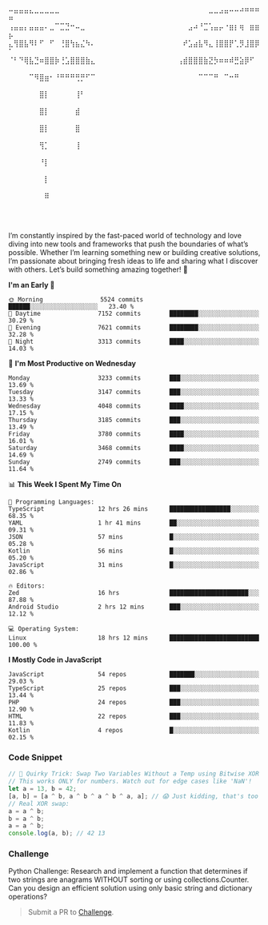 ⠤⣤⣤⣤⣄⣀⣀⣀⣀⣀⠀⠀⠀⠀⠀⠀⠀⠀⠀⠀⠀⠀⠀⠀⠀⠀⠀⠀⠀⠀⠀⠀⠀⠀⠀⠀⠀⠀⠀⣀⣀⣠⣤⠤⠤⠴⠶⠶⠶⠶
⢠⣤⣤⡄⣤⣤⣤⠄⣀⠉⣉⣙⠒⠤⣀⠀⠀⠀⠀⠀⠀⠀⠀⠀⠀⠀⠀⠀⠀⠀⠀⠀⠀⠀⠀⣠⠴⠘⣉⢡⣤⡤⠐⣶⡆⢶⠀⣶⣶⡦
⣄⢻⣿⣧⠻⠇⠋⠀⠋⠀⢘⣿⢳⣦⣌⠳⠄⠀⠀⠀⠀⠀⠀⠀⠀⠀⠀⠀⠀⠀⠀⠀⠀⠀⠞⣡⣴⣧⠻⣄⢸⣿⣿⡟⢁⡻⣸⣿⡿⠁
⠈⠃⠙⢿⣧⣙⠶⣿⣿⡷⢘⣡⣿⣿⣿⣷⣄⠀⠀⠀⠀⠀⠀⠀⠀⠀⠀⠀⠀⠀⠀⠀⠀⢠⣾⣿⣿⣿⣷⣝⡳⠶⠶⠾⣛⣵⡿⠋⠀⠀
⠀⠀⠀⠀⠉⠻⣿⣶⠂⠘⠛⠛⠛⢛⡛⠋⠉⠀⠀⠀⠀⠀⠀⠀⠀⠀⠀⠀⠀⠀⠀⠀⠀⠀⠀⠀⠀⠉⠉⠉⠛⠀⠉⠒⠛⠀⠀⠀⠀⠀
⠀⠀⠀⠀⠀⠀⣿⡇⠀⠀⠀⠀⠀⢸⠃⠀⠀⠀⠀⠀⠀⠀⠀⠀⠀⠀⠀⠀⠀⠀⠀⠀⠀⠀⠀⠀⠀⠀⠀⠀⠀⠀⠀⠀⠀⠀⠀⠀⠀⠀
⠀⠀⠀⠀⠀⠀⣿⡇⠀⠀⠀⠀⠀⣾⠀⠀⠀⠀⠀⠀⠀⠀⠀⠀⠀⠀⠀⠀⠀⠀⠀⠀⠀⠀⠀⠀⠀⠀⠀⠀⠀⠀⠀⠀⠀⠀⠀⠀⠀⠀
⠀⠀⠀⠀⠀⠀⣿⡇⠀⠀⠀⠀⠀⣿⠀⠀⠀⠀⠀⠀⠀⠀⠀⠀⠀⠀⠀⠀⠀⠀⠀⠀⠀⠀⠀⠀⠀⠀⠀⠀⠀⠀⠀⠀⠀⠀⠀⠀⠀⠀
⠀⠀⠀⠀⠀⠀⢻⡁⠀⠀⠀⠀⠀⢸⠀⠀⠀⠀⠀⠀⠀⠀⠀⠀⠀⠀⠀⠀⠀⠀⠀⠀⠀⠀⠀⠀⠀⠀⠀⠀⠀⠀⠀⠀⠀⠀⠀⠀⠀⠀
⠀⠀⠀⠀⠀⠀⠘⡇⠀⠀⠀⠀⠀⠀⠀⠀⠀⠀⠀⠀⠀⠀⠀⠀⠀⠀⠀⠀⠀⠀⠀⠀⠀⠀⠀⠀⠀⠀⠀⠀⠀⠀⠀⠀⠀⠀⠀⠀⠀⠀
⠀⠀⠀⠀⠀⠀⠀⡇⠀⠀⠀⠀⠀⠀⠀⠀⠀⠀⠀⠀⠀⠀⠀⠀⠀⠀⠀⠀⠀⠀⠀⠀⠀⠀⠀⠀⠀⠀⠀⠀⠀⠀⠀⠀⠀⠀⠀⠀⠀⠀
⠀⠀⠀⠀⠀⠀⠀⠿⠀⠀⠀⠀⠀⠀⠀⠀⠀⠀⠀⠀⠀⠀⠀⠀⠀⠀⠀⠀⠀⠀⠀⠀⠀⠀⠀⠀⠀⠀⠀⠀⠀⠀⠀⠀⠀⠀⠀⠀⠀⠀

⠀⠀⠀⠀⠀

I’m constantly inspired by the fast-paced world of technology and love diving into new tools and frameworks that push the boundaries of what’s possible. Whether I’m learning something new or building creative solutions, I’m passionate about bringing fresh ideas to life and sharing what I discover with others. Let’s build something amazing together! 🚀

<!--START_SECTION:header-->
**I'm an Early 🐤** 

```text
🌞 Morning                5524 commits        ██████░░░░░░░░░░░░░░░░░░░   23.40 % 
🌆 Daytime                7152 commits        ████████░░░░░░░░░░░░░░░░░   30.29 % 
🌃 Evening                7621 commits        ████████░░░░░░░░░░░░░░░░░   32.28 % 
🌙 Night                  3313 commits        ████░░░░░░░░░░░░░░░░░░░░░   14.03 % 
```
📅 **I'm Most Productive on Wednesday** 

```text
Monday                   3233 commits        ███░░░░░░░░░░░░░░░░░░░░░░   13.69 % 
Tuesday                  3147 commits        ███░░░░░░░░░░░░░░░░░░░░░░   13.33 % 
Wednesday                4048 commits        ████░░░░░░░░░░░░░░░░░░░░░   17.15 % 
Thursday                 3185 commits        ███░░░░░░░░░░░░░░░░░░░░░░   13.49 % 
Friday                   3780 commits        ████░░░░░░░░░░░░░░░░░░░░░   16.01 % 
Saturday                 3468 commits        ████░░░░░░░░░░░░░░░░░░░░░   14.69 % 
Sunday                   2749 commits        ███░░░░░░░░░░░░░░░░░░░░░░   11.64 % 
```


📊 **This Week I Spent My Time On** 

```text
💬 Programming Languages: 
TypeScript               12 hrs 26 mins      █████████████████░░░░░░░░   68.35 % 
YAML                     1 hr 41 mins        ██░░░░░░░░░░░░░░░░░░░░░░░   09.31 % 
JSON                     57 mins             █░░░░░░░░░░░░░░░░░░░░░░░░   05.28 % 
Kotlin                   56 mins             █░░░░░░░░░░░░░░░░░░░░░░░░   05.20 % 
JavaScript               31 mins             █░░░░░░░░░░░░░░░░░░░░░░░░   02.86 % 

🔥 Editors: 
Zed                      16 hrs              ██████████████████████░░░   87.88 % 
Android Studio           2 hrs 12 mins       ███░░░░░░░░░░░░░░░░░░░░░░   12.12 % 

💻 Operating System: 
Linux                    18 hrs 12 mins      █████████████████████████   100.00 % 
```

**I Mostly Code in JavaScript** 

```text
JavaScript               54 repos            ███████░░░░░░░░░░░░░░░░░░   29.03 % 
TypeScript               25 repos            ███░░░░░░░░░░░░░░░░░░░░░░   13.44 % 
PHP                      24 repos            ███░░░░░░░░░░░░░░░░░░░░░░   12.90 % 
HTML                     22 repos            ███░░░░░░░░░░░░░░░░░░░░░░   11.83 % 
Kotlin                   4 repos             █░░░░░░░░░░░░░░░░░░░░░░░░   02.15 % 
```




<!--END_SECTION:header-->

<!--START_SECTION:footer-->
### Code Snippet
```js
// 🎩 Quirky Trick: Swap Two Variables Without a Temp using Bitwise XOR (JavaScript)
// This works ONLY for numbers. Watch out for edge cases like 'NaN'!
let a = 13, b = 42;
[a, b] = [a ^ b, a ^ b ^ a ^ b ^ a, a]; // 😱 Just kidding, that's too quirky!
// Real XOR swap:
a = a ^ b;
b = a ^ b;
a = a ^ b;
console.log(a, b); // 42 13
```
### Challenge
Python Challenge: Research and implement a function that determines if two strings are anagrams WITHOUT sorting or using collections.Counter. Can you design an efficient solution using only basic string and dictionary operations?
<!--END_SECTION:footer-->
> Submit a PR to [Challenge](https://github.com/mrepol742/challenge/fork).
